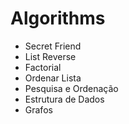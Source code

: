 # Algorithms

- Secret Friend
- List Reverse
- Factorial
- Ordenar Lista
- Pesquisa e Ordenação
- Estrutura de Dados
- Grafos
